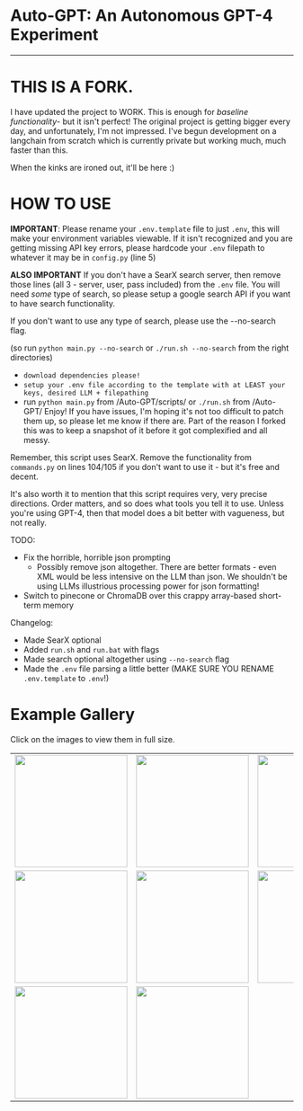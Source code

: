 # Auto-GPT: An Autonomous GPT-4 Experiment

---------------------------------------------

# THIS IS A FORK.

I have updated the project to WORK. This is enough for *baseline functionality*-
but it isn't perfect! The original project is getting bigger every day, and
unfortunately, I'm not impressed.  I've begun development on a langchain from scratch
which is currently private but working much, much faster than this.

When the kinks are ironed out, it'll be here :)

# HOW TO USE
**IMPORTANT**: Please rename your `.env.template` file to just `.env`, this will make your environment variables viewable. If it isn't recognized and you are getting missing API key errors, please hardcode your `.env` filepath to whatever it may be in `config.py` (line 5)

**ALSO IMPORTANT** If you don't have a SearX search server, then remove those lines (all 3 - server, user, pass included) from the `.env` file. You will need *some* type of search, so please setup a google search API if you want to have search functionality.

If you don't want to use any type of search, please use the --no-search flag.

(so run `python main.py --no-search`  or `./run.sh --no-search` from the right directories)

* `download dependencies please!`
* `setup your .env file according to the template with at LEAST your keys, desired LLM + filepathing`
* run `python main.py` from /Auto-GPT/scripts/ or `./run.sh` from /Auto-GPT/
Enjoy! If you have issues, I'm hoping it's not too difficult to patch them up, so please let me know if there are. Part of the reason I forked this was to keep a snapshot of it before it got complexified
and all messy.

Remember, this script uses SearX. Remove the functionality from `commands.py` on lines 104/105 if you don't want to use it - but it's free and decent.

It's also worth it to mention that this script requires very, very precise directions.
Order matters, and so does what tools you tell it to use. Unless you're using GPT-4, then
that model does a bit better with vagueness, but not really.

TODO:
* Fix the horrible, horrible json prompting
  * Possibly remove json altogether. There are better formats - even XML would be 
  less intensive on the LLM than json. We shouldn't be using LLMs illustrious 
  processing power for json formatting!
* Switch to pinecone or ChromaDB over this crappy array-based short-term memory

Changelog:
- Made SearX optional
- Added `run.sh` and `run.bat` with flags
- Made search optional altogether using `--no-search` flag
- Made the `.env` file parsing a little better (MAKE SURE YOU RENAME `.env.template` to `.env`!)

# Example Gallery

Click on the images to view them in full size.

<table>
  <tr>
    <td><a href="/Auto-GPT/examples/ex1.png"><img src="/Auto-GPT/examples/ex1.png" width="200"></a></td>
    <td><a href="/Auto-GPT/examples/ex2.png"><img src="/Auto-GPT/examples/ex2.png" width="200"></a></td>
    <td><a href="/Auto-GPT/examples/ex3.png"><img src="/Auto-GPT/examples/ex3.png" width="200"></a></td>
    <td><a href="/Auto-GPT/examples/ex4.png"><img src="/Auto-GPT/examples/ex4.png" width="200"></a></td>
  </tr>
  <tr>
    <td><a href="/Auto-GPT/examples/ex5.png"><img src="/Auto-GPT/examples/ex5.png" width="200"></a></td>
    <td><a href="/Auto-GPT/examples/ex6.png"><img src="/Auto-GPT/examples/ex6.png" width="200"></a></td>
    <td><a href="/Auto-GPT/examples/ex7.png"><img src="/Auto-GPT/examples/ex7.png" width="200"></a></td>
    <td><a href="/Auto-GPT/examples/ex8.png"><img src="/Auto-GPT/examples/ex8.png" width="200"></a></td>
  </tr>
  <tr>
    <td><a href="/Auto-GPT/examples/ex9.png"><img src="/Auto-GPT/examples/ex9.png" width="200"></a></td>
    <td><a href="/Auto-GPT/examples/ex10.png"><img src="/Auto-GPT/examples/ex10.png" width="200"></a></td>
  </tr>
</table>